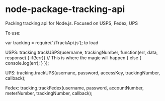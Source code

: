 node-package-tracking-api
=========================

Packing tracking api for Node.js. Focused on USPS, Fedex, UPS


To use:

var tracking = require('./TrackApi.js'); to load

USPS:
tracking.trackUSPS(username, trackingNumber, function(err, data, response) {
  if(!err){
    // This is where the magic will happen
  } else {
    console.log(err);
  }
});

UPS:
tracking.trackUPS(usernane, password, accessKey, trackingNumber, callback);

Fedex:
tracking.trackFedex(username, password, accountNumber, meterNumber, trackingNumber, callback);

